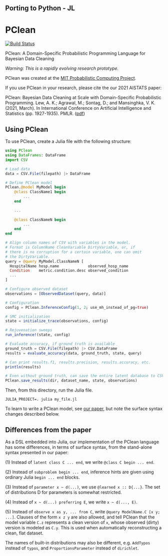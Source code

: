 ## Porting to Python - JL

# PClean

[![Build Status](https://travis-ci.com/probcomp/PClean.svg?branch=master)](https://travis-ci.com/probcomp/PClean)

PClean: A Domain-Specific Probabilistic Programming Language for Bayesian Data Cleaning

*Warning: This is a rapidly evolving research prototype.*

PClean was created at the [MIT Probabilistic Computing Project](http://probcomp.csail.mit.edu/).

If you use PClean in your research, please cite the our 2021 AISTATS paper:

PClean: Bayesian Data Cleaning at Scale with Domain-Specific Probabilistic Programming. Lew, A. K.; Agrawal, M.; Sontag, D.; and Mansinghka, V. K. (2021, March).
In International Conference on Artificial Intelligence and Statistics (pp. 1927-1935). PMLR. ([pdf](http://proceedings.mlr.press/v130/lew21a/lew21a.pdf))

## Using PClean


To use PClean, create a Julia file with the following structure:

```julia
using PClean
using DataFrames: DataFrame
import CSV

# Load data
data = CSV.File(filepath) |> DataFrame

# Define PClean model
PClean.@model MyModel begin
    @class ClassName1 begin
        ...
    end

    ...
    
    @class ClassNameN begin
        ...
    end
end

# Align column names of CSV with variables in the model.
# Format is ColumnName CleanVariable DirtyVariable, or, if
# there is no corruption for a certain variable, one can omit
# the DirtyVariable.
query = @query MyModel.ClassNameN [
  HospitalName hosp.name             observed_hosp_name
  Condition    metric.condition.desc observed_condition
  ...
]

# Configure observed dataset
observations = [ObservedDataset(query, data)]

# Configuration
config = PClean.InferenceConfig(1, 2; use_mh_instead_of_pg=true)

# SMC initialization
state = initialize_trace(observations, config)

# Rejuvenation sweeps
run_inference!(state, config)

# Evaluate accuracy, if ground truth is available
ground_truth = CSV.File(filepath) |> CSV.DataFrame
results = evaluate_accuracy(data, ground_truth, state, query)

# Can print results.f1, results.precision, results.accuracy, etc.
println(results)

# Even without ground truth, can save the entire latent database to CSV files:
PClean.save_results(dir, dataset_name, state, observations)
```

Then, from this directory, run the Julia file.

```
JULIA_PROJECT=. julia my_file.jl
```

To learn to write a PClean model, see [our paper](http://proceedings.mlr.press/v130/lew21a/lew21a.pdf), but note
the surface syntax changes described below.

## Differences from the paper

As a DSL embedded into Julia, our implementation of the PClean language has some differences, in terms of surface syntax,
from the stand-alone syntax presented in our paper:

(1) Instead of `latent class C ... end`, we write `@class C begin ... end`.

(2) Instead of `subproblem begin ... end`, inference hints are given using ordinary
    Julia `begin ... end` blocks.

(3) Instead of `parameter x ~ d(...)`, we use `@learned x :: D{...}`. The set of
    distributions D for parameters is somewhat restricted.

(4) Instead of `x ~ d(...) preferring E`, we write `x ~ d(..., E)`.

(5) Instead of `observe x as y, ... from C`, write `@query ModelName.C [x y; ...]`.
    Clauses of the form `x z y` are also allowed, and tell PClean that the model variable
    `C.z` represents a clean version of `x`, whose observed (dirty) version is modeled
    as `C.y`. This is used when automatically reconstructing a clean, flat dataset.

The names of built-in distributions may also be different, e.g. `AddTypos` instead of `typos`,
and `ProportionsParameter` instead of `dirichlet`.
